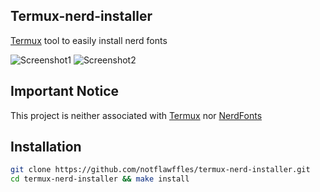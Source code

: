 ## Termux-nerd-installer
[Termux](https://github.com/termux/termux-app) tool to easily install nerd fonts

![Screenshot1](https://github.com/NotFlawffles/termux-nerd-installer/tree/main/screenshots/screenshot1.jpg)
![Screenshot2](https://github.com/NotFlawffles/termux-nerd-installer/tree/main/screenshots/screenshot2.jpg)

## Important Notice
This project is neither associated with [Termux](https://github.com/termux/termux-app) nor [NerdFonts](https://github.com/ryanoasis/nerd-fonts)

## Installation
```sh
git clone https://github.com/notflawffles/termux-nerd-installer.git
cd termux-nerd-installer && make install
```
